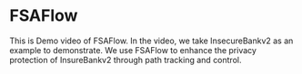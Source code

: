 # FSAFlow
This is Demo video of FSAFlow.
In the video, we take InsecureBankv2 as an example to demonstrate. 
We use FSAFlow to enhance the privacy protection of InsureBankv2 through path tracking and control.
